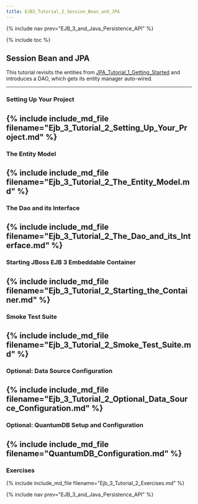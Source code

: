 ```yaml
---
title: EJB3_Tutorial_2_Session_Bean_and_JPA
---
```

{% include nav prev="EJB_3_and_Java_Persistence_API" %}

{% include toc %}
## Session Bean and JPA

This tutorial revisits the entities from [JPA_Tutorial_1_Getting_Started](JPA_Tutorial_1_Getting_Started) and introduces a DAO, which gets its entity manager auto-wired.

----

### Setting Up Your Project
{% include include_md_file filename="Ejb_3_Tutorial_2_Setting_Up_Your_Project.md" %}
----
### The Entity Model
{% include include_md_file filename="Ejb_3_Tutorial_2_The_Entity_Model.md" %}
----
### The Dao and its Interface
{% include include_md_file filename="Ejb_3_Tutorial_2_The_Dao_and_its_Interface.md" %}
----
### Starting JBoss EJB 3 Embeddable Container
{% include include_md_file filename="Ejb_3_Tutorial_2_Starting_the_Container.md" %}
----
### Smoke Test Suite
{% include include_md_file filename="Ejb_3_Tutorial_2_Smoke_Test_Suite.md" %}
----
### Optional: Data Source Configuration
{% include include_md_file filename="Ejb_3_Tutorial_2_Optional_Data_Source_Configuration.md" %}
----
### Optional: QuantumDB Setup and Configuration
{% include include_md_file filename="QuantumDB_Configuration.md" %}
----
### Exercises
{% include include_md_file filename="Ejb_3_Tutorial_2_Exercises.md" %}

{% include nav prev="EJB_3_and_Java_Persistence_API" %}
